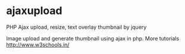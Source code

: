 # ajaxupload
PHP Ajax upload, resize, text overlay thumbnail by jquery

Image upload and generate thumbnail using ajax in php.
More tutorials http://www.w3schools.in/
